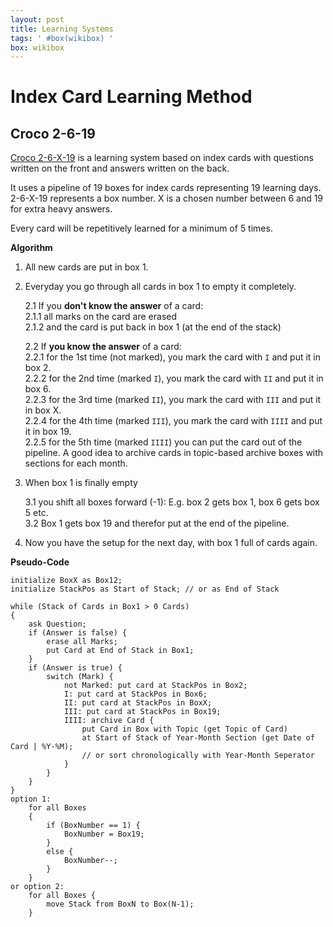 ```yaml
---
layout: post
title: Learning Systems
tags: ' #box(wikibox) '
box: wikibox
---
```


# Index Card Learning Method


## Croco 2-6-19

[Croco 2-6-X-19](http://www.youtube.com/watch?v=LnU53vjplI0) is a learning system based on index cards with questions written on the front and answers written on the back. 

It uses a pipeline of 19 boxes for index cards representing 19 learning days. 2-6-X-19 represents a box number. X is a chosen number between 6 and 19 for extra heavy answers.

Every card will be repetitively learned for a minimum of 5 times.

**Algorithm**

1. All new cards are put in box 1.
2. Everyday you go through all cards in box 1 to empty it completely.  

	2.1 If you **don't know the answer** of a card:  
	2.1.1 all marks on the card are erased  
	2.1.2 and the card is put back in box 1 (at the end of the stack)  
	
	2.2 If **you know the answer** of a card:  
	2.2.1 for the 1st time (not marked), you mark the card with `I` and put it in box 2.  
	2.2.2 for the 2nd time (marked `I`), you mark the card with `II` and put it in box 6.  
	2.2.3 for the 3rd time (marked `II`), you mark the card with `III` and put it in box X.  
	2.2.4 for the 4th time (marked `III`), you mark the card with `IIII` and put it in box 19.  
	2.2.5 for the 5th time (marked `IIII`) you can put the card out of the pipeline. A good idea to archive cards in topic-based archive boxes with sections for each month.

3. When box 1 is finally empty

	3.1 you shift all boxes forward (-1): E.g. box 2 gets box 1, box 6 gets box 5 etc.  
	3.2 Box 1 gets box 19 and therefor put at the end of the pipeline.

4. Now you have the setup for the next day, with box 1 full of cards again.

**Pseudo-Code**

	initialize BoxX as Box12;
	initialize StackPos as Start of Stack; // or as End of Stack

	while (Stack of Cards in Box1 > 0 Cards)
	{
		ask Question;
		if (Answer is false) {
			erase all Marks;
			put Card at End of Stack in Box1;
		}
		if (Answer is true) {
			switch (Mark) {
				not Marked: put card at StackPos in Box2;
				I: put card at StackPos in Box6;
				II: put card at StackPos in BoxX;
				III: put card at StackPos in Box19;
				IIII: archive Card {
					put Card in Box with Topic (get Topic of Card) 
					at Start of Stack of Year-Month Section (get Date of Card | %Y-%M);
					// or sort chronologically with Year-Month Seperator
				}
			}
		}
	}
	option 1:
		for all Boxes
		{
			if (BoxNumber == 1) {
				BoxNumber = Box19;
			}
			else {
				BoxNumber--;
			}
		}
	or option 2:
		for all Boxes {
			move Stack from BoxN to Box(N-1);
		}
